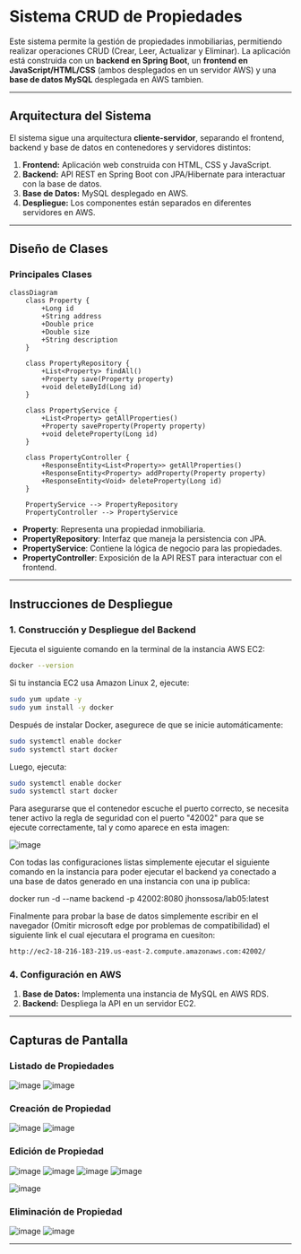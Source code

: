 # Sistema CRUD de Propiedades

Este sistema permite la gestión de propiedades inmobiliarias, permitiendo realizar operaciones CRUD (Crear, Leer, Actualizar y Eliminar). La aplicación está construida con un **backend en Spring Boot**, un **frontend en JavaScript/HTML/CSS** (ambos desplegados en un servidor AWS) y una **base de datos MySQL** desplegada en AWS tambien.

---

## Arquitectura del Sistema

El sistema sigue una arquitectura **cliente-servidor**, separando el frontend, backend y base de datos en contenedores y servidores distintos:

1. **Frontend:** Aplicación web construida con HTML, CSS y JavaScript.
2. **Backend:** API REST en Spring Boot con JPA/Hibernate para interactuar con la base de datos.
3. **Base de Datos:** MySQL desplegado en AWS.
4. **Despliegue:** Los componentes están separados en diferentes servidores en AWS.

---

## Diseño de Clases

### Principales Clases

```mermaid
classDiagram
    class Property {
        +Long id
        +String address
        +Double price
        +Double size
        +String description
    }

    class PropertyRepository {
        +List<Property> findAll()
        +Property save(Property property)
        +void deleteById(Long id)
    }

    class PropertyService {
        +List<Property> getAllProperties()
        +Property saveProperty(Property property)
        +void deleteProperty(Long id)
    }

    class PropertyController {
        +ResponseEntity<List<Property>> getAllProperties()
        +ResponseEntity<Property> addProperty(Property property)
        +ResponseEntity<Void> deleteProperty(Long id)
    }

    PropertyService --> PropertyRepository
    PropertyController --> PropertyService
```

- **Property**: Representa una propiedad inmobiliaria.
- **PropertyRepository**: Interfaz que maneja la persistencia con JPA.
- **PropertyService**: Contiene la lógica de negocio para las propiedades.
- **PropertyController**: Exposición de la API REST para interactuar con el frontend.

---

## Instrucciones de Despliegue

### 1. Construcción y Despliegue del Backend

Ejecuta el siguiente comando en la terminal de la instancia AWS EC2:

```sh
docker --version
```

Si tu instancia EC2 usa Amazon Linux 2, ejecute:

```sh
sudo yum update -y
sudo yum install -y docker
```

Después de instalar Docker, asegurece de que se inicie automáticamente:

```sh
sudo systemctl enable docker
sudo systemctl start docker
```

Luego, ejecuta:

```sh
sudo systemctl enable docker
sudo systemctl start docker
```

Para asegurarse que el contenedor escuche el puerto correcto, se necesita tener activo la regla de seguridad con el puerto "42002" para que se ejecute correctamente, tal y como aparece en esta imagen:

![image](https://github.com/user-attachments/assets/3239388e-c401-4ac8-86ff-c541203e3598)

Con todas las configuraciones listas simplemente ejecutar el siguiente comando en la instancia para poder ejecutar el backend ya conectado a una base de datos generado en una instancia con una ip publica:

docker run -d --name backend -p 42002:8080 jhonssosa/lab05:latest

Finalmente para probar la base de datos simplemente escribir en el navegador (Omitir microsoft edge por problemas de compatibilidad) el siguiente link el cual ejecutara el programa en cuesiton:

```sh
http://ec2-18-216-183-219.us-east-2.compute.amazonaws.com:42002/
```

### 4. Configuración en AWS

1. **Base de Datos:** Implementa una instancia de MySQL en AWS RDS.
2. **Backend:** Despliega la API en un servidor EC2.

---

##  Capturas de Pantalla

### Listado de Propiedades
![image](https://github.com/user-attachments/assets/50a52f0c-d7bc-44a6-820c-3a9690ba32af)
![image](https://github.com/user-attachments/assets/01c28fa0-be3b-4f42-a85e-0c3149ea98c5)


### Creación de Propiedad
![image](https://github.com/user-attachments/assets/cc36931f-15c5-49b4-b814-9e1a0c2a72b7)
![image](https://github.com/user-attachments/assets/1a64ac95-eca1-4af0-b884-df1c549ac363)


### Edición de Propiedad
![image](https://github.com/user-attachments/assets/b6a98e04-fd84-4ece-be2b-93a695c7d94c)
![image](https://github.com/user-attachments/assets/1ae43b11-5666-464c-9f86-9b64a7410950)
![image](https://github.com/user-attachments/assets/a3c70081-d69e-4b71-9291-fb467e3f80e8)
![image](https://github.com/user-attachments/assets/ea2da5b6-aa08-42cb-9e00-05e80bcd99c8)

![image](https://github.com/user-attachments/assets/c24a0357-7398-4573-bd4c-d0e3676bbea8)

### Eliminación de Propiedad
![image](https://github.com/user-attachments/assets/6f78aab9-b27e-4201-9966-fdba4ff3cdb5)
![image](https://github.com/user-attachments/assets/69eaa620-ba71-415d-a6eb-7c2d59bf1585)


---

